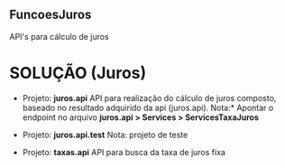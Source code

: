 ## FuncoesJuros
API's para cálculo de juros

# SOLUÇÃO (Juros)

* Projeto: **juros.api**
API para realização do cálculo de juros composto, baseado no resultado adquirido da api (juros.api).
Nota:* Apontar o endpoint no arquivo **juros.api > Services > ServicesTaxaJuros**

* Projeto: **juros.api.test**
Nota: projeto de teste

* Projeto: **taxas.api**
API para busca da taxa de juros fixa




